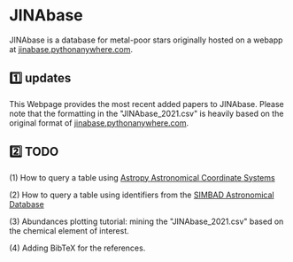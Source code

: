 # JINAbase

JINAbase is a database for metal-poor stars originally hosted on a webapp at [jinabase.pythonanywhere.com](https://jinabase.pythonanywhere.com).

:one: updates
-------------
This Webpage provides the most recent added papers to JINAbase. Please note that the formatting in the "JINAbase_2021.csv" is heavily based on the original format of [jinabase.pythonanywhere.com](https://jinabase.pythonanywhere.com).

:two: TODO
-------------
(1) How to query a table using [Astropy Astronomical Coordinate Systems](https://docs.astropy.org/en/stable/coordinates/index.html)

(2) How to query a table using identifiers from the [SIMBAD Astronomical Database](http://simbad.cds.unistra.fr/simbad/)

(3) Abundances plotting tutorial: mining the "JINAbase_2021.csv" based on the chemical element of interest.

(4) Adding BibTeX for the references.

